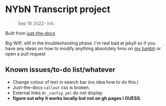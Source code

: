 # NYbN Transcript project
> Sep 16 2022- Init.

Built from <a href= "https://github.com/just-the-docs">just-the-docs</a>

Big WIP, still in the troubleshooting phase. I'm real bad at jekyll so if you have any ideas on how to modify anything absolutely hmu on <a href="https://mqole.tumblr.com">my tumblr</a> or open a pull request

## Known issues/to-do list/whatever
- Change colour of text in search bar (no idea how to do this.)
- Just-the-docs `callout` css is broken.
- External links in `_config.yml` do not display
- **figure out why it works locally but not on gh pages I GUESS.**
